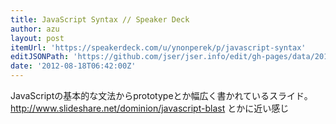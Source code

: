 ```yaml
---
title: JavaScript Syntax // Speaker Deck
author: azu
layout: post
itemUrl: 'https://speakerdeck.com/u/ynonperek/p/javascript-syntax'
editJSONPath: 'https://github.com/jser/jser.info/edit/gh-pages/data/2012/08/index.json'
date: '2012-08-18T06:42:00Z'
---
```

JavaScriptの基本的な文法からprototypeとか幅広く書かれているスライド。
http://www.slideshare.net/dominion/javascript-blast とかに近い感じ
